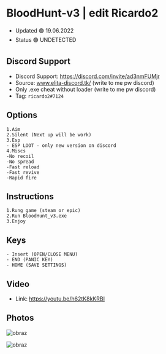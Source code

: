 # BloodHunt-v3 | edit Ricardo2

- Updated 🟢 19.06.2022
- Status 🟢 UNDETECTED

## Discord Support 

- Discord Support: https://discord.com/invite/ad3nmFUMjr
- Source: www.elita-discord.tk/ (write to me pw discord)
- Only .exe cheat without loader (write to me pw discord)
- Tag: `ricardo2#7124`

## Options
```
1.Aim
2.Silent (Next up will be work)
3.Esp
- ESP LOOT - only new version on discord
4.Miscs
-No recoil
-No spread
-Fast reload
-Fast revive
-Rapid fire

```

## Instructions
```
1.Rung game (steam or epic)
2.Run BloodHunt_v3.exe
3.Enjoy 
```

## Keys
```
- Insert (OPEN/CLOSE MENU) 
- END (PANIC KEY)
- HOME (SAVE SETTINGS)
```

## Video

- Link: https://youtu.be/h62tK8kKRBI

## Photos
![obraz](https://user-images.githubusercontent.com/39122430/174498754-eefac94d-ab5e-494f-8ab5-67a6beb90e01.png)

![obraz](https://user-images.githubusercontent.com/39122430/174461294-1446013b-da9b-4398-9257-0661fb1045fc.png)

